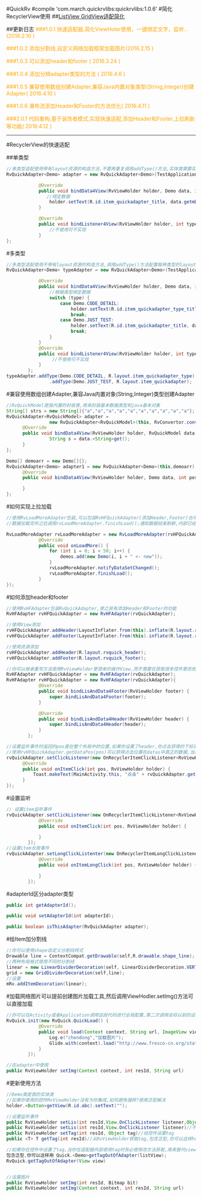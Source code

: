 #QuickRv
#compile 'com.march.quickrvlibs:quickrvlibs:1.0.6'
#简化RecyclerView使用
##[ListView GridView适配简化](https://github.com/chendongMarch/QuickAdapter)


##更新日志
<font color="orange">###1.0.1       快速适配器,简化ViewHoler使用，一键绑定文字，监听...     (2016.2.10   )</font>

<font color="orange">###1.0.2       添加分割线,自定义网络加载框架加载图片(2016.2.15 )</font>

<font color="orange">###1.0.3       可以添加header和footer ( 2016.3.24 )</font>

<font color="orange">###1.0.4       添加分辨adapter类型的方法 ( 2016.4.6 )</font>

<font color="orange">###1.0.5       兼容使用数组创建Adapter,兼容Java内置对象类型(String,Integer)创建Adapter( 2016.4.10 )</font>

<font color="orange">###1.0.6       瀑布流添加Header和Footer的方法优化( 2016.4.11 )</font>

<font color="orange">###2.0.1       代码重构,基于装饰者模式,实现快速适配,添加Header和Footer,上拉刷新等功能( 2016.4.12 )</font>


----------


#RecyclerView的快速适配

##单类型
```java
//单类型适配使用带有layout资源的构造方法,不要再重复调用addType()方法,实体类需要实现RvQuickInterface接口
RvQuickAdapter<Demo> adapter = new RvQuickAdapter<Demo>(TestApplication.getInst(), data, R.layout.item_quickadapter) {

            @Override
            public void bindData4View(RvViewHolder holder, Demo data, int pos, int type) {
               //绑定数据
                holder.setText(R.id.item_quickadapter_title, data.getmDemoTitle());
            }

            @Override
            public void bindListener4View(RvViewHolder holder, int type) {
                //不使用可不实现
            }
};
```
#多类型
```java
//多类型适配使用不带有layout资源的构造方法,调用addType()方法配置每种类型的layout资源,实体类需要实现RvQuickInterface接口
RvQuickAdapter<Demo> typeAdapter = new RvQuickAdapter<Demo>(TestApplication.getInst(), data) {

            @Override
            public void bindData4View(RvViewHolder holder, Demo data, int pos, int type) {
                //根据类型绑定数据
                switch (type) {
                    case Demo.CODE_DETAIL:
                        holder.setText(R.id.item_quickadapter_type_title, data.getmDemoTitle()).setText(R.id.item_quickadapter_desc, data.getmDescStr());
                        break;
                    case Demo.JUST_TEST:
                        holder.setText(R.id.item_quickadapter_title, data.getmDemoTitle());
                        break;
                }
            }
            @Override
            public void bindListener4View(RvViewHolder holder, int type) {
                 //不使用可不实现
            }
        };
typeAdapter.addType(Demo.CODE_DETAIL, R.layout.item_quickadapter_type)
                .addType(Demo.JUST_TEST, R.layout.item_quickadapter);
```



#兼容使用数组创建Adapter,兼容Java内置对象(String,Integer)类型创建Adapter
```java
//RvQuickModel是我内置的封装类,用来封装基本数据类型和java基本对象
String[] strs = new String[]{"a","a","a","a","a","a","a","a","a","a"};
RvQuickAdapter<RvQuickModel> adapter =
                new RvQuickAdapter<RvQuickModel>(this, RvConvertor.convert(strs)) {
      @Override
      public void bindData4View(RvViewHolder holder, RvQuickModel data, int pos, int type) {
                String s = data.<String>get();
      }
};

Demo[] demoarr = new Demo[]{};
RvQuickAdapter<Demo> adapter1 = new RvQuickAdapter<Demo>(this,demoarr) {
      @Override
      public void bindData4View(RvViewHolder holder, Demo data, int pos, int type) {

      }
};
```

#如何实现上拉加载
```java
//使用RvLoadMoreAdapter包装,可以包装RvHFQuickAdapter(添加Header,Footer)也可以包装RvQuickAdapter,因为他们都是BaseRvAdapter的实现类
//数据加载完毕之后调用rvLoadMoreAdapter.finishLoad();通知数据结束刷新,内部已经添加了防止数据重复获取的机制

RvLoadMoreAdapter rvLoadMoreAdapter = new RvLoadMoreAdapter(rvHFQuickAdapter, new RvLoadMoreAdapter.OnLoadMoreListener() {
            @Override
            public void onLoadMore() {
                for (int i = 0; i < 50; i++) {
                    demos.add(new Demo(i, i + " <- new"));
                }
                rvLoadMoreAdapter.notifyDataSetChanged();
                rvLoadMoreAdapter.finishLoad();
            }
});
```



#如何添加header和footer
```java
//使用RvHFAdapter包装RvQuickAdapter,使之具有添加Header和Footer的功能
RvHFAdapter rvHFQuickAdapter = new RvHFAdapter(rvQuickAdapter);

//使用View添加
rvHFQuickAdapter.addHeader(LayoutInflater.from(this).inflate(R.layout.rvquick_header, null));
rvHFQuickAdapter.addFooter(LayoutInflater.from(this).inflate(R.layout.rvquick_footer, null));

//使用资源添加
rvHFQuickAdapter.addHeader(R.layout.rvquick_header);
rvHFQuickAdapter.addFooter(R.layout.rvquick_footer);

//你可以继承重写方法使用RvViewHolder更简单的操作View,而不需要在获取很多控件更改他的显示,当然也可以不使用,一行代码实现就可以包装
RvHFAdapter rvHFQuickAdapter = new RvHFAdapter(rvQuickAdapter);
RvHFAdapter rvHFQuickAdapter = new RvHFAdapter(rvQuickAdapter){
            @Override
            public void bindLisAndData4Footer(RvViewHolder footer) {
                super.bindLisAndData4Footer(footer);
            }

            @Override
            public void bindLisAndData4Header(RvViewHolder header) {
                super.bindLisAndData4Header(header);
            }
        };

//设置监听事件时返回的pos是在整个布局中的位置,如果你设置了header,你点击获得的下标实际上并不是真正的下标
//使用rvHFQuickAdapter.getDataPos(pos)可以获得点击位置在datas中真正的数据,当然你也可以使用pos-1这样更直接粗暴的方法
rvQuickAdapter.setClickListener(new OnRecyclerItemClickListener<RvViewHolder>() {
      @Override
      public void onItemClick(int pos, RvViewHolder holder) {
          Toast.makeText(MainActivity.this, "点击" + rvQuickAdapter.getDataPos(pos), Toast.LENGTH_SHORT).show();
      }
});
```



#设置监听
```java
// 设置item监听事件
rvQuickAdapter.setClickListener(new OnRecyclerItemClickListener<RvViewHolder>() {
            @Override
            public void onItemClick(int pos, RvViewHolder holder) {

            }
        });
//设置item长按事件
rvQuickAdapter.setLongClickListenter(new OnRecyclerItemLongClickListener<RvViewHolder>() {
            @Override
            public void onItemLongClick(int pos, RvViewHolder holder) {

            }
        });
```



#adapterId区分adapter类型
```java
public int getAdapterId();

public void setAdapterId(int adapterId);

public boolean isThisAdapter(RvQuickAdapter adapter);
```


#给Item加分割线
```java
//你可以使用shape自定义分割线样式
Drawable line = ContextCompat.getDrawable(self,R.drawable.shape_line);
//两种布局格式使用不同的分割线
linear = new LinearDividerDecoration(self, LinearDividerDecoration.VERTICAL_LIST,line);
grid = new GridDividerDecoration(self,line);
//设置
mRv.addItemDecoration(linear);
```

#加载网络图片可以提前创建图片加载工具,然后调用ViewHodler.setImg()方法可以直接加载
```java
//你可以在Activity或者Application调用这段代码进行全局配置,第二次调用会将以前的设置覆盖,所以只需要执行一次
RvQuick.init(new RvQuick.QuickLoad() {
            @Override
            public void load(Context context, String url, ImageView view) {
                Log.e("chendong","加载图片");
                Glide.with(context).load("http://www.fresco-cn.org/static/fresco-logo.png").into(view);
            }
        });

//在adapter中使用
public RvViewHolder setImg(Context context, int resId, String url)
```

#更新使用方法
```java
//Demo类是我的实体类
//如果你使用的控件RvViewHolder没有为你集成,如何避免强转?使用泛型解决
holder.<Button>getView(R.id.abc).setText("");

//设置监听事件
public RvViewHolder setLis(int resId,View.OnClickListener listener,Object tag)//带有tag监听
public RvViewHolder setLis(int resId,View.OnClickListener listener)//不带tag监听
public RvViewHolder setTag(int resId, Object tag)//给控件设置tag
public <T> T getTag(int resId)//从RvViewHolder获取tag,包含泛型,你可以这样holder.<Demo>getTag(R.id.xxx)

//如果你在控件中设置了tag,当你在适配器外部使用tag时务必使用改方法获取,用来替代view.getTag()方法,
包含泛型,你可以这样用 Quick.<Demo>getTagOutOfAdapter(listView);
RvQuick.getTagOutOfAdapter(View view)


//设置图片
public RvViewHolder setImg(int resId, Bitmap bit)
public RvViewHolder setImg(Context context, int resId, String url)
```
